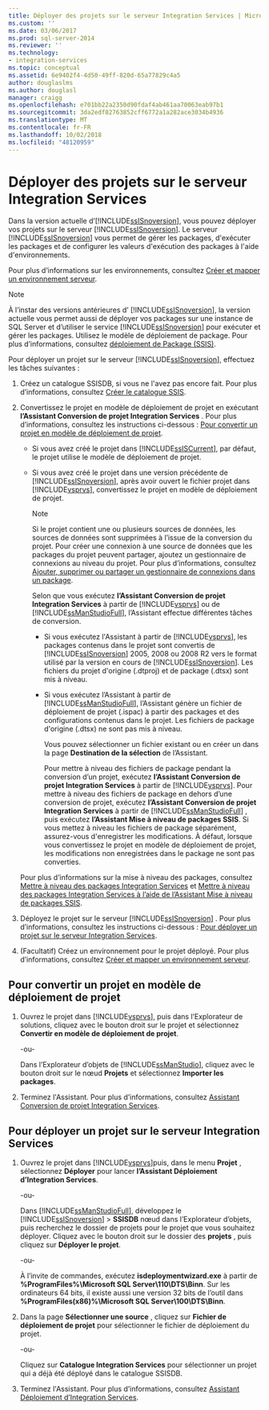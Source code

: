 ```yaml
---
title: Déployer des projets sur le serveur Integration Services | Microsoft Docs
ms.custom: ''
ms.date: 03/06/2017
ms.prod: sql-server-2014
ms.reviewer: ''
ms.technology:
- integration-services
ms.topic: conceptual
ms.assetid: 6e9402f4-4d50-49ff-820d-65a77829c4a5
author: douglaslms
ms.author: douglasl
manager: craigg
ms.openlocfilehash: e701bb22a2350d90fdaf4ab461aa70063eab97b1
ms.sourcegitcommit: 3da2edf82763852cff6772a1a282ace3034b4936
ms.translationtype: MT
ms.contentlocale: fr-FR
ms.lasthandoff: 10/02/2018
ms.locfileid: "48120959"
---
```

# <a name="deploy-projects-to-integration-services-server"></a>Déployer des projets sur le serveur Integration Services
  Dans la version actuelle d’[!INCLUDE[ssISnoversion](../includes/ssisnoversion-md.md)], vous pouvez déployer vos projets sur le serveur [!INCLUDE[ssISnoversion](../includes/ssisnoversion-md.md)]. Le serveur [!INCLUDE[ssISnoversion](../includes/ssisnoversion-md.md)] vous permet de gérer les packages, d'exécuter les packages et de configurer les valeurs d'exécution des packages à l'aide d'environnements.  
  
 Pour plus d’informations sur les environnements, consultez [Créer et mapper un environnement serveur](../../2014/integration-services/create-and-map-a-server-environment.md).  
  
> [!NOTE]  
>  À l’instar des versions antérieures d’ [!INCLUDE[ssISnoversion](../includes/ssisnoversion-md.md)], la version actuelle vous permet aussi de déployer vos packages sur une instance de SQL Server et d’utiliser le service [!INCLUDE[ssISnoversion](../includes/ssisnoversion-md.md)] pour exécuter et gérer les packages. Utilisez le modèle de déploiement de package. Pour plus d’informations, consultez [déploiement de Package &#40;SSIS&#41;](packages/legacy-package-deployment-ssis.md).  
  
 Pour déployer un projet sur le serveur [!INCLUDE[ssISnoversion](../includes/ssisnoversion-md.md)], effectuez les tâches suivantes :  
  
1.  Créez un catalogue SSISDB, si vous ne l'avez pas encore fait. Pour plus d’informations, consultez [Créer le catalogue SSIS](catalog/ssis-catalog.md).  
  
2.  Convertissez le projet en modèle de déploiement de projet en exécutant **l’Assistant Conversion de projet Integration Services** . Pour plus d’informations, consultez les instructions ci-dessous : [Pour convertir un projet en modèle de déploiement de projet](#convert).  
  
    -   Si vous avez créé le projet dans [!INCLUDE[ssISCurrent](../includes/ssiscurrent-md.md)], par défaut, le projet utilise le modèle de déploiement de projet.  
  
    -   Si vous avez créé le projet dans une version précédente de [!INCLUDE[ssISnoversion](../includes/ssisnoversion-md.md)], après avoir ouvert le fichier projet dans [!INCLUDE[vsprvs](../includes/vsprvs-md.md)], convertissez le projet en modèle de déploiement de projet.  
  
        > [!NOTE]  
        >  Si le projet contient une ou plusieurs sources de données, les sources de données sont supprimées à l’issue de la conversion du projet. Pour créer une connexion à une source de données que les packages du projet peuvent partager, ajoutez un gestionnaire de connexions au niveau du projet. Pour plus d’informations, consultez [Ajouter, supprimer ou partager un gestionnaire de connexions dans un package](../../2014/integration-services/add-delete-or-share-a-connection-manager-in-a-package.md).  
  
         Selon que vous exécutez **l’Assistant Conversion de projet Integration Services** à partir de [!INCLUDE[vsprvs](../includes/vsprvs-md.md)] ou de [!INCLUDE[ssManStudioFull](../includes/ssmanstudiofull-md.md)], l’Assistant effectue différentes tâches de conversion.  
  
        -   Si vous exécutez l'Assistant à partir de [!INCLUDE[vsprvs](../includes/vsprvs-md.md)], les packages contenus dans le projet sont convertis de [!INCLUDE[ssISnoversion](../includes/ssisnoversion-md.md)] 2005, 2008 ou 2008 R2 vers le format utilisé par la version en cours de [!INCLUDE[ssISnoversion](../includes/ssisnoversion-md.md)]. Les fichiers du projet d'origine (.dtproj) et de package (.dtsx) sont mis à niveau.  
  
        -   Si vous exécutez l’Assistant à partir de [!INCLUDE[ssManStudioFull](../includes/ssmanstudiofull-md.md)], l’Assistant génère un fichier de déploiement de projet (.ispac) à partir des packages et des configurations contenus dans le projet. Les fichiers de package d'origine (.dtsx) ne sont pas mis à niveau.  
  
             Vous pouvez sélectionner un fichier existant ou en créer un dans la page **Destination de la sélection** de l’Assistant.  
  
             Pour mettre à niveau des fichiers de package pendant la conversion d’un projet, exécutez **l’Assistant Conversion de projet Integration Services** à partir de [!INCLUDE[vsprvs](../includes/vsprvs-md.md)]. Pour mettre à niveau des fichiers de package en dehors d’une conversion de projet, exécutez **l’Assistant Conversion de projet Integration Services** à partir de [!INCLUDE[ssManStudioFull](../includes/ssmanstudiofull-md.md)] , puis exécutez **l’Assistant Mise à niveau de packages SSIS**. Si vous mettez à niveau les fichiers de package séparément, assurez-vous d'enregistrer les modifications. À défaut, lorsque vous convertissez le projet en modèle de déploiement de projet, les modifications non enregistrées dans le package ne sont pas converties.  
  
     Pour plus d’informations sur la mise à niveau des packages, consultez [Mettre à niveau des packages Integration Services](install-windows/upgrade-integration-services-packages.md) et [Mettre à niveau des packages Integration Services à l’aide de l’Assistant Mise à niveau de packages SSIS](install-windows/upgrade-integration-services-packages-using-the-ssis-package-upgrade-wizard.md).  
  
3.  Déployez le projet sur le serveur [!INCLUDE[ssISnoversion](../includes/ssisnoversion-md.md)] . Pour plus d’informations, consultez les instructions ci-dessous : [Pour déployer un projet sur le serveur Integration Services](#deploy).  
  
4.  (Facultatif) Créez un environnement pour le projet déployé. Pour plus d’informations, consultez [Créer et mapper un environnement serveur](../../2014/integration-services/create-and-map-a-server-environment.md).  
  
##  <a name="convert"></a> Pour convertir un projet en modèle de déploiement de projet  
  
1.  Ouvrez le projet dans [!INCLUDE[vsprvs](../includes/vsprvs-md.md)], puis dans l’Explorateur de solutions, cliquez avec le bouton droit sur le projet et sélectionnez **Convertir en modèle de déploiement de projet**.  
  
     -ou-  
  
     Dans l’Explorateur d’objets de [!INCLUDE[ssManStudio](../includes/ssmanstudio-md.md)], cliquez avec le bouton droit sur le nœud **Projets** et sélectionnez **Importer les packages**.  
  
2.  Terminez l'Assistant. Pour plus d’informations, consultez [Assistant Conversion de projet Integration Services](../../2014/integration-services/integration-services-project-conversion-wizard.md).  
  
##  <a name="deploy"></a> Pour déployer un projet sur le serveur Integration Services  
  
1.  Ouvrez le projet dans [!INCLUDE[vsprvs](../includes/vsprvs-md.md)]puis, dans le menu **Projet** , sélectionnez **Déployer** pour lancer **l’Assistant Déploiement d’Integration Services**.  
  
     -ou-  
  
     Dans [!INCLUDE[ssManStudioFull](../includes/ssmanstudiofull-md.md)], développez le [!INCLUDE[ssISnoversion](../includes/ssisnoversion-md.md)]  >  **SSISDB** nœud dans l’Explorateur d’objets, puis recherchez le dossier de projets pour le projet que vous souhaitez déployer. Cliquez avec le bouton droit sur le dossier des **projets** , puis cliquez sur **Déployer le projet**.  
  
     -ou-  
  
     À l’invite de commandes, exécutez **isdeploymentwizard.exe** à partir de **%ProgramFiles%\Microsoft SQL Server\110\DTS\Binn**. Sur les ordinateurs 64 bits, il existe aussi une version 32 bits de l’outil dans **%ProgramFiles(x86)%\Microsoft SQL Server\100\DTS\Binn**.  
  
2.  Dans la page **Sélectionner une source** , cliquez sur **Fichier de déploiement de projet** pour sélectionner le fichier de déploiement du projet.  
  
     -ou-  
  
     Cliquez sur **Catalogue Integration Services** pour sélectionner un projet qui a déjà été déployé dans le catalogue SSISDB.  
  
3.  Terminez l'Assistant. Pour plus d’informations, consultez [Assistant Déploiement d’Integration Services](../../2014/integration-services/integration-services-deployment-wizard.md).  
  
  
